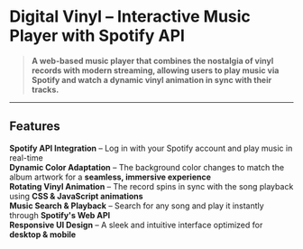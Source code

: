 #  Digital Vinyl – Interactive Music Player with Spotify API

> **A web-based music player that combines the nostalgia of vinyl records with modern streaming, allowing users to play music via Spotify and watch a dynamic vinyl animation in sync with their tracks.**

---

## Features  
 **Spotify API Integration** – Log in with your Spotify account and play music in real-time  
 **Dynamic Color Adaptation** – The background color changes to match the album artwork for a **seamless, immersive experience**  
 **Rotating Vinyl Animation** – The record spins in sync with the song playback using **CSS & JavaScript animations**  
 **Music Search & Playback** – Search for any song and play it instantly through **Spotify's Web API**  
 **Responsive UI Design** – A sleek and intuitive interface optimized for **desktop & mobile**  
